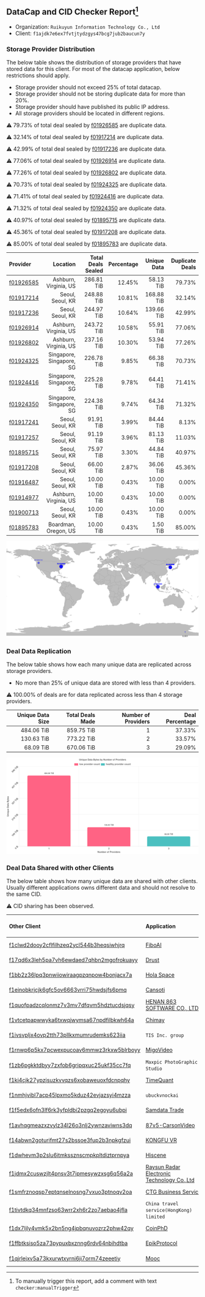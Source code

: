 ## DataCap and CID Checker Report[^1]
 - Organization: `Ruikuyun Information Technology Co., Ltd`
 - Client: `f1ajdk7e6ex7fvtjtydzgys47bcg7jub2baucun7y`
### Storage Provider Distribution
The below table shows the distribution of storage providers that have stored data for this client.
For most of the datacap application, below restrictions should apply.
 - Storage provider should not exceed 25% of total datacap.
 - Storage provider should not be storing duplicate data for more than 20%.
 - Storage provider should have published its public IP address.
 - All storage providers should be located in different regions.

⚠️ 79.73% of total deal sealed by [f01926585](https://filfox.info/en/address/f01926585) are duplicate data.

⚠️ 32.14% of total deal sealed by [f01917214](https://filfox.info/en/address/f01917214) are duplicate data.

⚠️ 42.99% of total deal sealed by [f01917236](https://filfox.info/en/address/f01917236) are duplicate data.

⚠️ 77.06% of total deal sealed by [f01926914](https://filfox.info/en/address/f01926914) are duplicate data.

⚠️ 77.26% of total deal sealed by [f01926802](https://filfox.info/en/address/f01926802) are duplicate data.

⚠️ 70.73% of total deal sealed by [f01924325](https://filfox.info/en/address/f01924325) are duplicate data.

⚠️ 71.41% of total deal sealed by [f01924416](https://filfox.info/en/address/f01924416) are duplicate data.

⚠️ 71.32% of total deal sealed by [f01924350](https://filfox.info/en/address/f01924350) are duplicate data.

⚠️ 40.97% of total deal sealed by [f01895715](https://filfox.info/en/address/f01895715) are duplicate data.

⚠️ 45.36% of total deal sealed by [f01917208](https://filfox.info/en/address/f01917208) are duplicate data.

⚠️ 85.00% of total deal sealed by [f01895783](https://filfox.info/en/address/f01895783) are duplicate data.

| Provider                                              |                 Location | Total Deals Sealed | Percentage | Unique Data | Duplicate Deals |
| :---------------------------------------------------- | -----------------------: | -----------------: | ---------: | ----------: | --------------: |
| [f01926585](https://filfox.info/en/address/f01926585) |    Ashburn, Virginia, US |         286.81 TiB |     12.45% |   58.13 TiB |          79.73% |
| [f01917214](https://filfox.info/en/address/f01917214) |         Seoul, Seoul, KR |         248.88 TiB |     10.81% |  168.88 TiB |          32.14% |
| [f01917236](https://filfox.info/en/address/f01917236) |         Seoul, Seoul, KR |         244.97 TiB |     10.64% |  139.66 TiB |          42.99% |
| [f01926914](https://filfox.info/en/address/f01926914) |    Ashburn, Virginia, US |         243.72 TiB |     10.58% |   55.91 TiB |          77.06% |
| [f01926802](https://filfox.info/en/address/f01926802) |    Ashburn, Virginia, US |         237.16 TiB |     10.30% |   53.94 TiB |          77.26% |
| [f01924325](https://filfox.info/en/address/f01924325) | Singapore, Singapore, SG |         226.78 TiB |      9.85% |   66.38 TiB |          70.73% |
| [f01924416](https://filfox.info/en/address/f01924416) | Singapore, Singapore, SG |         225.28 TiB |      9.78% |   64.41 TiB |          71.41% |
| [f01924350](https://filfox.info/en/address/f01924350) | Singapore, Singapore, SG |         224.38 TiB |      9.74% |   64.34 TiB |          71.32% |
| [f01917241](https://filfox.info/en/address/f01917241) |         Seoul, Seoul, KR |          91.91 TiB |      3.99% |   84.44 TiB |           8.13% |
| [f01917257](https://filfox.info/en/address/f01917257) |         Seoul, Seoul, KR |          91.19 TiB |      3.96% |   81.13 TiB |          11.03% |
| [f01895715](https://filfox.info/en/address/f01895715) |         Seoul, Seoul, KR |          75.97 TiB |      3.30% |   44.84 TiB |          40.97% |
| [f01917208](https://filfox.info/en/address/f01917208) |         Seoul, Seoul, KR |          66.00 TiB |      2.87% |   36.06 TiB |          45.36% |
| [f01916487](https://filfox.info/en/address/f01916487) |         Seoul, Seoul, KR |          10.00 TiB |      0.43% |   10.00 TiB |           0.00% |
| [f01914977](https://filfox.info/en/address/f01914977) |    Ashburn, Virginia, US |          10.00 TiB |      0.43% |   10.00 TiB |           0.00% |
| [f01900713](https://filfox.info/en/address/f01900713) |         Seoul, Seoul, KR |          10.00 TiB |      0.43% |   10.00 TiB |           0.00% |
| [f01895783](https://filfox.info/en/address/f01895783) |     Boardman, Oregon, US |          10.00 TiB |      0.43% |    1.50 TiB |          85.00% |

![Provider Distribution](https://raw.githubusercontent.com/data-preservation-programs/filplus-checker-assets/main/filecoin-project/filecoin-plus-large-datasets/issues/529/1671008012937.png)
### Deal Data Replication
The below table shows how each many unique data are replicated across storage providers.
- No more than 25% of unique data are stored with less than 4 providers.

⚠️ 100.00% of deals are for data replicated across less than 4 storage providers.

| Unique Data Size | Total Deals Made | Number of Providers | Deal Percentage |
| ---------------: | ---------------: | ------------------: | --------------: |
|       484.06 TiB |       859.75 TiB |                   1 |          37.33% |
|       130.63 TiB |       773.22 TiB |                   2 |          33.57% |
|        68.09 TiB |       670.06 TiB |                   3 |          29.09% |

![Replication Distribution](https://raw.githubusercontent.com/data-preservation-programs/filplus-checker-assets/main/filecoin-project/filecoin-plus-large-datasets/issues/529/1671008013726.png)
### Deal Data Shared with other Clients
The below table shows how many unique data are shared with other clients.
Usually different applications owns different data and should not resolve to the same CID.

⚠️ CID sharing has been observed.

| Other Client                                                                                                          | Application                                                                                                                | Total Deals Affected | Unique CIDs |        Verifier |
| :-------------------------------------------------------------------------------------------------------------------- | :------------------------------------------------------------------------------------------------------------------------- | -------------------: | ----------: | --------------: |
| [f1clwd2dooy2cflfilhzeq2ycl544b3heqsiwhjrq](https://filfox.info/en/address/f1clwd2dooy2cflfilhzeq2ycl544b3heqsiwhjrq) | [FiboAI](https://github.com/filecoin-project/filecoin-plus-large-datasets/issues/349)                                      |           312.34 TiB |       3,222 | LDN v3 multisig |
| [f17qd6x3leh5pa7vh6ewdaed7qhbn2mgofrokuayy](https://filfox.info/en/address/f17qd6x3leh5pa7vh6ewdaed7qhbn2mgofrokuayy) | [Drust](https://github.com/filecoin-project/filecoin-plus-large-datasets/issues/427)                                       |           250.38 TiB |       2,890 | LDN v3 multisig |
| [f1bb2z36lpq3pnwiiowiraagpzqnpow4bonjacx7a](https://filfox.info/en/address/f1bb2z36lpq3pnwiiowiraagpzqnpow4bonjacx7a) | [Hola Space](https://github.com/filecoin-project/filecoin-plus-large-datasets/issues/362)                                  |           231.53 TiB |       1,731 | LDN v3 multisig |
| [f1einobkrjcjk6gfc5ov6663vrri75hwdsjfs6pmq](https://filfox.info/en/address/f1einobkrjcjk6gfc5ov6663vrri75hwdsjfs6pmq) | [Cansoti](https://github.com/filecoin-project/filecoin-plus-large-datasets/issues/640)                                     |           218.63 TiB |       2,423 | LDN v3 multisig |
| [f1quofpadzcqlonmz7v3mv7dfqvm5hdztucdsjqsy](https://filfox.info/en/address/f1quofpadzcqlonmz7v3mv7dfqvm5hdztucdsjqsy) | [HENAN 863 SOFTWARE CO\., LTD](https://github.com/filecoin-project/filecoin-plus-large-datasets/issues/468)                |           146.66 TiB |       2,139 | LDN v3 multisig |
| [f1vtcetpapwwyka6txwqjwymsa67npdfilbkwh64a](https://filfox.info/en/address/f1vtcetpapwwyka6txwqjwymsa67npdfilbkwh64a) | [Chimay](https://github.com/filecoin-project/filecoin-plus-large-datasets/issues/397)                                      |           132.84 TiB |       1,444 | LDN v3 multisig |
| [f1ivsvpljx4ovp2tth73pllkxmumrudemks623iia](https://filfox.info/en/address/f1ivsvpljx4ovp2tth73pllkxmumrudemks623iia) | `TIS Inc. group`                                                                                                           |           109.22 TiB |         900 | LDN v3 multisig |
| [f1rnwp6p5kx7pcwexpucoav6mmwz3rkxw5blrboyy](https://filfox.info/en/address/f1rnwp6p5kx7pcwexpucoav6mmwz3rkxw5blrboyy) | [MigoVideo](https://github.com/filecoin-project/filecoin-plus-large-datasets/issues/517)                                   |           107.16 TiB |       1,685 | LDN v3 multisig |
| [f1zb6pgkktdbyy7zxfob6gripqxuc25ukf35cc7fq](https://filfox.info/en/address/f1zb6pgkktdbyy7zxfob6gripqxuc25ukf35cc7fq) | `Maxpic PhotoGraphic Studio`                                                                                               |           103.50 TiB |       1,357 | LDN v3 multisig |
| [f1ki4cjk27ypzjsuzkvvqzs6xobaweuoxfdcnpqhy](https://filfox.info/en/address/f1ki4cjk27ypzjsuzkvvqzs6xobaweuoxfdcnpqhy) | [TimeQuant](https://github.com/filecoin-project/filecoin-plus-large-datasets/issues/385)                                   |           102.88 TiB |       1,945 | LDN v3 multisig |
| [f1nmhjvibl7acp45lpxmo5kduz42evjazsyi4mzza](https://filfox.info/en/address/f1nmhjvibl7acp45lpxmo5kduz42evjazsyi4mzza) | `ubuckvnockai`                                                                                                             |            99.59 TiB |       1,108 | LDN v3 multisig |
| [f1f5edx6ofn3lf6rk3yfpldbi2pzgq2egoyu6ubpi](https://filfox.info/en/address/f1f5edx6ofn3lf6rk3yfpldbi2pzgq2egoyu6ubpi) | [Samdata Trade](https://github.com/filecoin-project/filecoin-plus-large-datasets/issues/382)                               |            40.25 TiB |         760 | LDN v3 multisig |
| [f1avhqgmeazxzvylz34l26o3nlj2ywnzaviwns3dq](https://filfox.info/en/address/f1avhqgmeazxzvylz34l26o3nlj2ywnzaviwns3dq) | [87v5\-CarsonVideo](https://github.com/filecoin-project/filecoin-plus-large-datasets/issues/392)                           |            32.75 TiB |         538 | LDN v3 multisig |
| [f14abwn2goturifmt27s2bssoe3fup2b3npkgfzui](https://filfox.info/en/address/f14abwn2goturifmt27s2bssoe3fup2b3npkgfzui) | [KONGFU VR](https://github.com/filecoin-project/filecoin-plus-large-datasets/issues/372)                                   |            27.47 TiB |         608 | LDN v3 multisig |
| [f1dwhevm3p2slu6itmkssznscmpkpltdiztprnpya](https://filfox.info/en/address/f1dwhevm3p2slu6itmkssznscmpkpltdiztprnpya) | [Hiscene](https://github.com/filecoin-project/filecoin-plus-large-datasets/issues/548)                                     |            22.94 TiB |         214 | LDN v3 multisig |
| [f1jdmx2cuswzjlt4pnsv3t7ipmesywzxsg6q56a2a](https://filfox.info/en/address/f1jdmx2cuswzjlt4pnsv3t7ipmesywzxsg6q56a2a) | [Raysun Radar Electronic Technology Co\.,Ltd](https://github.com/filecoin-project/filecoin-plus-large-datasets/issues/884) |            17.91 TiB |         163 | LDN v3 multisig |
| [f1smfrznoqsp7eptqnselnosng7vxuo3ptnoqv2oa](https://filfox.info/en/address/f1smfrznoqsp7eptqnselnosng7vxuo3ptnoqv2oa) | [CTG Business Service](https://github.com/filecoin-project/filecoin-plus-large-datasets/issues/306)                        |            10.88 TiB |         168 | LDN v3 multisig |
| [f1tivtdkq34mnfzso63wrr2xh6r2zo7aebao4jfla](https://filfox.info/en/address/f1tivtdkq34mnfzso63wrr2xh6r2zo7aebao4jfla) | `China travel service(HongKong) limited`                                                                                   |             1.97 TiB |           6 | LDN v3 multisig |
| [f1dx7ljly4vmk5x2bn5ng4jpbqnuvozrz2phw42qy](https://filfox.info/en/address/f1dx7ljly4vmk5x2bn5ng4jpbqnuvozrz2phw42qy) | [CoinPhD](https://github.com/filecoin-project/filecoin-plus-large-datasets/issues/364)                                     |           128.00 GiB |           3 | LDN v3 multisig |
| [f1ffbtksiso5za73pypuxbxznng6rdv64nbihdtba](https://filfox.info/en/address/f1ffbtksiso5za73pypuxbxznng6rdv64nbihdtba) | [EpikProtocol](https://github.com/filecoin-project/filecoin-plus-large-datasets/issues/281)                                |            32.00 GiB |           1 |       LDN # 281 |
| [f1qjrlejxv5a73kxurwtxyrni6ji7orm74zeeetiy](https://filfox.info/en/address/f1qjrlejxv5a73kxurwtxyrni6ji7orm74zeeetiy) | [Mooc](https://github.com/filecoin-project/filecoin-plus-large-datasets/issues/223)                                        |            32.00 GiB |           1 | LDN v3 multisig |

[^1]: To manually trigger this report, add a comment with text `checker:manualTrigger`
